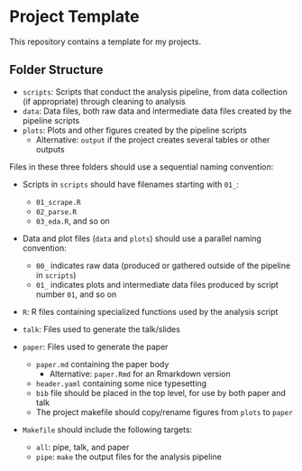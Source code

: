 # Project Template #

This repository contains a template for my projects.  


## Folder Structure ##

- `scripts`: Scripts that conduct the analysis pipeline, from data collection (if appropriate) through cleaning to analysis
- `data`: Data files, both raw data and intermediate data files created by the pipeline scripts
- `plots`: Plots and other figures created by the pipeline scripts
	- Alternative: `output` if the project creates several tables or other outputs

Files in these three folders should use a sequential naming convention:  
- Scripts in `scripts` should have filenames starting with `01_`:
	- `01_scrape.R`
	- `02_parse.R`
	- `03_eda.R`, and so on
	
- Data and plot files (`data` and `plots`) should use a parallel naming convention:  
	- `00_` indicates raw data (produced or gathered outside of the pipeline in `scripts`)
	- `01_` indicates plots and intermediate data files produced by script number `01`, and so on
	
- `R`: R files containing specialized functions used by the analysis script

- `talk`: Files used to generate the talk/slides

- `paper`: Files used to generate the paper
	- `paper.md` containing the paper body
		- Alternative: `paper.Rmd` for an Rmarkdown version
	- `header.yaml` containing some nice typesetting
	- `bib` file should be placed in the top level, for use by both paper and talk
	- The project makefile should copy/rename figures from `plots` to `paper`
	
- `Makefile` should include the following targets: 
	- `all`: pipe, talk, and paper
	- `pipe`: `make` the output files for the analysis pipeline
